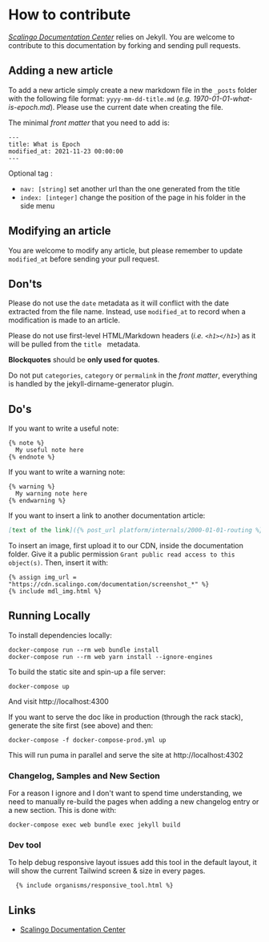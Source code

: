 # How to contribute

[*Scalingo Documentation Center*](http://doc.scalingo.com) relies on Jekyll. You are welcome to contribute to this documentation by forking and sending pull requests.

## Adding a new article

To add a new article simply create a new markdown file in the `_posts` folder with the following file format: `yyyy-mm-dd-title.md` (*e.g. 1970-01-01-what-is-epoch.md*).
Please use the current date when creating the file.

The minimal *front matter* that you need to add is:

```
---
title: What is Epoch
modified_at: 2021-11-23 00:00:00
---
```

Optional tag :

- `nav: [string]` set another url than the one generated from the title
- `index: [integer]` change the position of the page in his folder in the side menu

## Modifying an article

You are welcome to modify any article, but please remember to update `modified_at` before sending your pull request.

## Don'ts

Please do not use the `date` metadata as it will conflict with the date extracted from the file name. Instead, use `modified_at` to record when a modification is made to an article.

Please do not use first-level HTML/Markdown headers (*i.e. `<h1></h1>`*) as it will be pulled from the `title ` metadata.

__Blockquotes__ should be **only used for quotes**.

Do not put `categories`, `category` or `permalink` in the *front matter*, everything is handled by the jekyll-dirname-generator plugin.

## Do's

If you want to write a useful note:

```
{% note %}
  My useful note here
{% endnote %}
```

If you want to write a warning note:

```
{% warning %}
  My warning note here
{% endwarning %}
```

If you want to insert a link to another documentation article:

```markdown
[text of the link]({% post_url platform/internals/2000-01-01-routing %})
```

To insert an image, first upload it to our CDN, inside the documentation
folder. Give it a public permission `Grant public read access to this
object(s)`. Then, insert it with:

```liquid
{% assign img_url = "https://cdn.scalingo.com/documentation/screenshot_*" %}
{% include mdl_img.html %}
```

## Running Locally

To install dependencies locally:

```
docker-compose run --rm web bundle install
docker-compose run --rm web yarn install --ignore-engines
```

To build the static site and spin-up a file server:

```
docker-compose up
```

And visit http://localhost:4300

If you want to serve the doc like in production (through the rack stack), generate the site first (see above) and then:

```
docker-compose -f docker-compose-prod.yml up
```

This will run puma in parallel and serve the site at http://localhost:4302

### Changelog, Samples and New Section

For a reason I ignore and I don't want to spend time understanding, we need to manually re-build the pages when adding a new changelog entry or a new section.
This is done with:

```
docker-compose exec web bundle exec jekyll build
```

### Dev tool

To help debug responsive layout issues add this tool in the default layout, it will show the current Tailwind screen & size in every pages.

```
  {% include organisms/responsive_tool.html %}
```

## Links

* [Scalingo Documentation Center](http://doc.scalingo.com)
